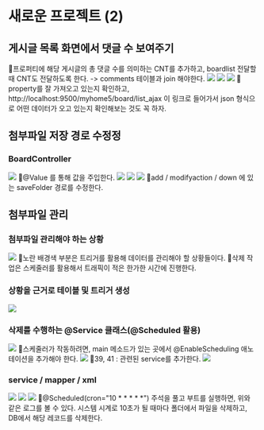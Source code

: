 # 새로운 프로젝트 (2)
## 게시글 목록 화면에서 댓글 수 보여주기
📌프로퍼티에 해당 게시글의 총 댓글 수를 의미하는 CNT를 추가하고, boardlist 전달할 때 CNT도 전달하도록 한다. -> comments 테이블과 join 해야한다.
![](../image/Pasted%20image%2020240424173711.png)
![](../image/Pasted%20image%2020240425090842.png)
![](../image/Pasted%20image%2020240425091249.png)
📌property를 잘 가져오고 있는지 확인하고, http://localhost:9500/myhome5/board/list_ajax 이 링크로 들어가서 json 형식으로 어떤 데이터가 오고 있는지 확인해보는 것도 꼭 하자.



## 첨부파일 저장 경로 수정정
### BoardController
![](../image/Pasted%20image%2020240425094016.png)
📌@Value 를 통해 값을 주입한다.
![](../image/Pasted%20image%2020240425094251.png)
![](../image/Pasted%20image%2020240425094706.png)
![](../image/Pasted%20image%2020240425094648.png)
📌add / modifyaction / down 에 있는 saveFolder 경로를 수정한다.



## 첨부파일 관리
### 첨부파일 관리해야 하는 상황
![](../image/Pasted%20image%2020240425100817.png)
📌노란 배경색 부분은 트리거를 활용해 데이터를 관리해야 할 상황들이다. 
📌삭제 작업은 스케줄러를 활용해서 트래픽이 적은 한가한 시간에 진행한다.


### 상황을 근거로 테이블 및 트리거 생성
![](../image/Pasted%20image%2020240425102436.png)


### 삭제를 수행하는 @Service 클래스(@Scheduled 활용)
![](../image/Pasted%20image%2020240425110111.png)
📌스케줄러가 작동하려면, main 메소드가 있는 곳에서 @EnableScheduling 애노테이션을 추가해야 한다.
![](../image/Pasted%20image%2020240425110410.png)
📌39, 41 : 관련된 service를 추가한다.
![](../image/Pasted%20image%2020240425111334.png)


### service / mapper / xml
![](../image/Pasted%20image%2020240425112309.png)
![](../image/Pasted%20image%2020240425112725.png)
![](../image/Pasted%20image%2020240425113344.png)
📌@Scheduled(cron="10 * * * * \*") 주석을 풀고 부트를 실행하면, 위와 같은 로그를 볼 수 있다. 시스템 시계로 10초가 될 때마다 폴더에서 파일을 삭제하고, DB에서 해당 레코드를 삭제한다.


